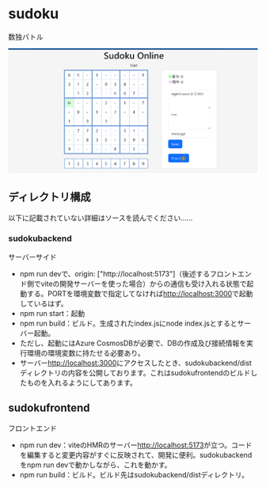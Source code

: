 # sudoku
数独バトル

![SudokuOnline](./sampleimage.png "画像サンプル")

## ディレクトリ構成
以下に記載されていない詳細はソースを読んでください……
### sudokubackend
サーバーサイド
* npm run devで、origin: ["http://localhost:5173"]（後述するフロントエンド側でviteの開発サーバーを使った場合）からの通信も受け入れる状態で起動する。PORTを環境変数で指定してなければ<http://localhost:3000>で起動しているはず。
* npm run start：起動
* npm run build：ビルド。生成されたindex.jsにnode index.jsとするとサーバー起動。
* ただし、起動にはAzure CosmosDBが必要で、DBの作成及び接続情報を実行環境の環境変数に持たせる必要あり。
* サーバー<http://localhost:3000>にアクセスしたとき、sudokubackend/distディレクトリの内容を公開しております。これはsudokufrontendのビルドしたものを入れるようにしてあります。

## sudokufrontend
フロントエンド
* npm run dev：viteのHMRのサーバー<http://localhost:5173>が立つ。コードを編集すると変更内容がすぐに反映されて、開発に便利。sudokubackendをnpm run devで動かしながら、これを動かす。
* npm run build：ビルド。ビルド先はsudokubackend/distディレクトリ。

